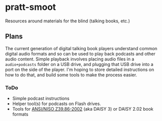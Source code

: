 # pratt-smoot
Resources around materials for the blind (talking books, etc.)

## Plans

The current generation of digital talking book players understand common digital audio formats and so can be used to play back podcasts and other audio content. Simple playback involves placing audio files in a `audio+podcasts` folder on a USB drive, and plugging that USB drive into a port on the side of the player. I'm hoping to store detailed instructions on how to do that, and build some tools to make the process easier.

### ToDo
 - Simple podcast instructions
 - Helper tool(s) for podcasts on Flash drives.
 - Tools for [ANSI/NISO Z39.86-2002](http://www.niso.org/workrooms/daisy/Z39-86-2002.html) (aka DAISY 3) or DAISY 2.02 book formats
